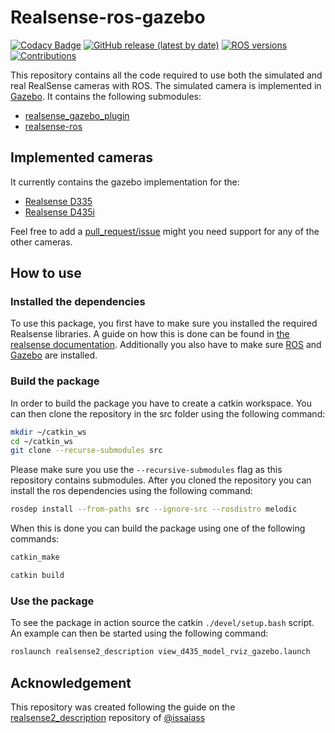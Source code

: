 # Realsense-ros-gazebo

[![Codacy Badge](https://app.codacy.com/project/badge/Grade/af9c95b115fc49499bbc058f22cd4adf)](https://www.codacy.com/gh/rickstaa/realsense-ros-gazebo/dashboard?utm_source=github.com&utm_medium=referral&utm_content=rickstaa/realsense-ros-gazebo&utm_campaign=Badge_Grade)
[![GitHub release (latest by date)](https://img.shields.io/github/v/release/rickstaa/realsense-ros-gazebo)](https://github.com/rickstaa/realsense-ros-gazebo/releases)
[![ROS versions](https://img.shields.io/badge/ROS%20versions-melodic%20%7C%20noetic-brightgreen)](https://wiki.ros.org)
[![Contributions](https://img.shields.io/badge/contributions-welcome-orange.svg)](contributing.md)

This repository contains all the code required to use both the simulated and real RealSense cameras with ROS. The simulated camera is implemented in [Gazebo](https://wiki.ros.org/gazebo). It contains the following submodules:

-   [realsense_gazebo_plugin](https://github.com/rickstaa/realsense_gazebo_plugin/tree/melodic-devel)
-   [realsense-ros](https://github.com/rickstaa/realsense-ros/tree/development-gazebo)

## Implemented cameras

It currently contains the gazebo implementation for the:

-   [Realsense D335](https://github.com/rickstaa/realsense-ros/blob/development-gazebo/realsense2_description/launch/view_d435_model_rviz_gazebo.launch)
-   [Realsense D435i](https://github.com/rickstaa/realsense-ros/blob/development-gazebo/realsense2_description/launch/view_d435i_model_rviz_gazebo.launch)

Feel free to add a [pull_request/issue](https://github.com/rickstaa/realsense-ros-gazebo/issues) might you need support for any of the other cameras.

## How to use

### Installed the dependencies

To use this package, you first have to make sure you installed the required Realsense libraries. A guide on how this is done can be found in [the realsense documentation](https://www.intelrealsense.com/get-started/). Additionally you also have to make sure [ROS](https://wiki.ros.org/ROS/Installation) and [Gazebo](https://wiki.ros.org/gazebo) are installed.

### Build the package

In order to build the package you have to create a catkin workspace. You can then clone the repository in the src folder using the following command:

```bash
mkdir ~/catkin_ws
cd ~/catkin_ws
git clone --recurse-submodules src
```

Please make sure you use the `--recursive-submodules` flag as this repository contains submodules. After you cloned the repository you can install the ros dependencies using the following command:

```bash
rosdep install --from-paths src --ignore-src --rosdistro melodic
```

When this is done you can build the package using one of the following commands:

```bash
catkin_make
```

```bash
catkin build
```

### Use the package

To see the package in action source the catkin `./devel/setup.bash` script. An example can then be started using the following command:

```bash
roslaunch realsense2_description view_d435_model_rviz_gazebo.launch
```

## Acknowledgement

This repository was created following the guide on the [realsense2_description](https://github.com/issaiass/realsense2_description) repository of [@issaiass](https://github.com/issaiass)
